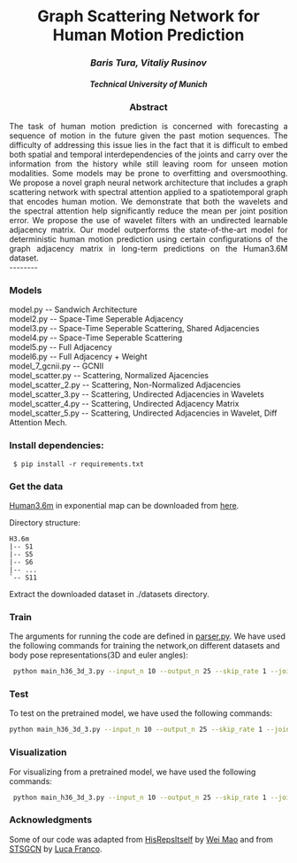 
<div align="center">
<h1>Graph Scattering Network for Human Motion Prediction</h1>
<h3> <i>Baris Tura, Vitaliy Rusinov</i></h3>
 <h4> <i>Technical University of Munich</i></h4>
 

</div>

<div align="center"> <h3> Abstract </h3>  </div>
<div align="justify">
The task of human motion prediction is concerned with forecasting a sequence of motion in the future given the past motion sequences. The difficulty of addressing this issue lies in the fact that it is difficult to embed both spatial and temporal interdependencies of the joints and carry over the information from the history while still leaving room for unseen motion modalities. Some models may be prone to overfitting and oversmoothing. We propose a novel graph neural network architecture that includes a graph scattering network with spectral attention applied to a spatiotemporal graph that encodes human motion. We demonstrate that both the wavelets and the spectral attention help significantly reduce the mean per joint position error. We propose the use of wavelet filters with an undirected learnable adjacency matrix. Our model outperforms the state-of-the-art model for deterministic human motion prediction using certain configurations of the graph adjacency matrix in long-term predictions on the Human3.6M dataset.
</div>
--------

### Models

model.py -- Sandwich Architecture  
model2.py -- Space-Time Seperable Adjacency  
model3.py -- Space-Time Seperable Scattering, Shared Adjacencies  
model4.py -- Space-Time Seperable Scattering  
model5.py -- Full Adjacency  
model6.py -- Full Adjacency + Weight  
model_7_gcnii.py -- GCNII  
model_scatter.py -- Scattering, Normalized Ajacencies  
model_scatter_2.py -- Scattering, Non-Normalized Adjacencies  
model_scatter_3.py -- Scattering, Undirected Adjacencies in Wavelets  
model_scatter_4.py -- Scattering, Undirected Adjacency Matrix  
model_scatter_5.py -- Scattering, Undirected Adjacencies in Wavelet, Diff Attention Mech.  


 ### Install dependencies:
```
 $ pip install -r requirements.txt
```
 
 ### Get the data

[Human3.6m](http://vision.imar.ro/human3.6m/description.php) in exponential map can be downloaded from [here](http://www.cs.stanford.edu/people/ashesh/h3.6m.zip).
 
Directory structure: 
```shell script
H3.6m
|-- S1
|-- S5
|-- S6
|-- ...
`-- S11
```

Extract the downloaded dataset in ./datasets directory.

### Train
The arguments for running the code are defined in [parser.py](utils/parser.py). We have used the following commands for training the network,on different datasets and body pose representations(3D and euler angles):
 
```bash
 python main_h36_3d_3.py --input_n 10 --output_n 25 --skip_rate 1 --joints_to_consider 22 
 ```

 ### Test
 To test on the pretrained model, we have used the following commands:
 ```bash
 python main_h36_3d_3.py --input_n 10 --output_n 25 --skip_rate 1 --joints_to_consider 22 --mode test --model_path ./checkpoints/CKPT_3D_H36M
  ```

### Visualization
 For visualizing from a pretrained model, we have used the following commands:
 ```bash
  python main_h36_3d_3.py --input_n 10 --output_n 25 --skip_rate 1 --joints_to_consider 22 --mode viz --model_path ./checkpoints/CKPT_3D_H36M --n_viz 5
 ```

 
 ### Acknowledgments
 
 Some of our code was adapted from [HisRepsItself](https://github.com/wei-mao-2019/HisRepItself) by [Wei Mao](https://github.com/wei-mao-2019) and from [STSGCN](https://github.com/FraLuca/STSGCN) by [Luca Franco](https://github.com/FraLuca).

